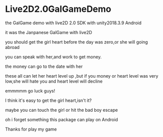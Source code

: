 # Live2D2.0GalGameDemo
the GalGame  demo with live2D 2.0 SDK with unity2018.3.9 Android

it was the Janpanese GalGame with live2D

you should get the girl heart before the day was zero,or she will going abroad

you can speak with her,and work to get money.

the money can go to the date with her

these all can let her heart level up ,but if you money or heart level was very low,she will hate you and heart level will decline

emmmmm go luck guys!

I think it's easy to get the girl heart,isn't it?

maybe you can touch the girl or hit the bad boy escape

oh i forget something this package can play on Android 

Thanks for play my game 
